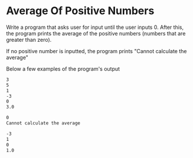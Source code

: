
# Average Of Positive Numbers

Write a program that asks user for input until the user inputs 0. After this, the program prints the average of the positive numbers (numbers that are greater than zero).

If no positive number is inputted, the program prints "Cannot calculate the average"

Below a few examples of the program's output

```markdown
3
5
1
-3
0
3.0
```

```markdown
0
Cannot calculate the average
```

```markdown
-3
1
0
1.0
```
